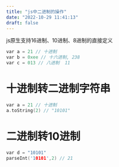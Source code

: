 ```yaml
---
title: "js中二进制的操作"
date: "2022-10-29 11:41:13"
draft: false
---
```


js原生支持16进制、10进制、8进制的直接定义

```c
var a = 21 // 十进制
var b = 0xee // 十六进制, 238
var c = 013 // 八进制  11
```

# 十进制转二进制字符串
```c
var a = 21 // 十进制
a.toString(2) // "10101"
```

# 二进制转10进制
```c
var d = "10101"
parseInt('10101',2) // 21
```
